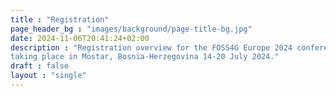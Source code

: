 ```yaml
---
title : "Registration"
page_header_bg : "images/background/page-title-bg.jpg"
date: 2024-11-06T20:41:24+02:00
description : "Registration overview for the FOSS4G Europe 2024 conference
taking place in Mostar, Bosnia-Herzegovina 14-20 July 2024."
draft : false
layout : "single"
---
```

